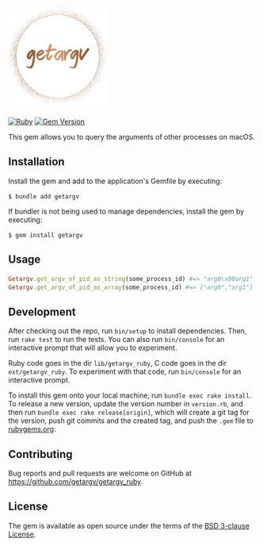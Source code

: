 <h1><img src="logo.svg" width="200" alt="getargv"></h1>

[![Ruby](https://github.com/getargv/getargv_ruby/actions/workflows/main.yml/badge.svg)](https://github.com/getargv/getargv_ruby/actions/workflows/main.yml)
[![Gem Version](https://badge.fury.io/rb/getargv.svg)](https://badge.fury.io/rb/getargv)

This gem allows you to query the arguments of other processes on macOS.

## Installation

Install the gem and add to the application's Gemfile by executing:

    $ bundle add getargv

If bundler is not being used to manage dependencies, install the gem by executing:

    $ gem install getargv

## Usage

```ruby
Getargv.get_argv_of_pid_as_string(some_process_id) #=> "arg0\x00arg1"
Getargv.get_argv_of_pid_as_array(some_process_id) #=> ["arg0","arg1"]
```

## Development

After checking out the repo, run `bin/setup` to install dependencies. Then, run `rake test` to run the tests. You can also run `bin/console` for an interactive prompt that will allow you to experiment.

Ruby code goes in the dir `lib/getargv_ruby`, C code goes in the dir `ext/getargv_ruby`.  To experiment with that code, run `bin/console` for an interactive prompt.

To install this gem onto your local machine, run `bundle exec rake install`. To release a new version, update the version number in `version.rb`, and then run `bundle exec rake release[origin]`, which will create a git tag for the version, push git commits and the created tag, and push the `.gem` file to [rubygems.org](https://rubygems.org).

## Contributing

Bug reports and pull requests are welcome on GitHub at https://github.com/getargv/getargv_ruby.

## License

The gem is available as open source under the terms of the [BSD 3-clause License](https://opensource.org/licenses/BSD-3-Clause).
